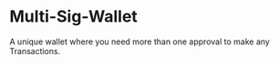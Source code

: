 # Multi-Sig-Wallet

A unique wallet where you need more than one approval to make any Transactions. 

